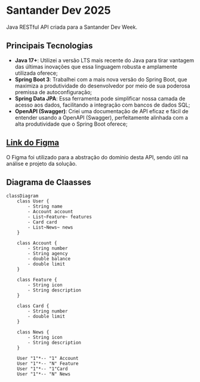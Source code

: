 # Santander Dev 2025

Java RESTful API criada para a Santander Dev Week.

## Principais Tecnologias
 - **Java 17+**: Utilizei a versão LTS mais recente do Java para tirar vantagem das últimas inovações que essa linguagem robusta e amplamente utilizada oferece;
 - **Spring Boot 3**: Trabalhei com a mais nova versão do Spring Boot, que maximiza a produtividade do desenvolvedor por meio de sua poderosa premissa de autoconfiguração;
 - **Spring Data JPA**: Essa ferramenta pode simplificar nossa camada de acesso aos dados, facilitando a integração com bancos de dados SQL;
 - **OpenAPI (Swagger)**: Criei uma documentação de API eficaz e fácil de entender usando a OpenAPI (Swagger), perfeitamente alinhada com a alta produtividade que o Spring Boot oferece;

## [Link do Figma](https://www.figma.com/file/0ZsjwjsYlYd3timxqMWlbj/SANTANDER---Projeto-Web%2FMobile?type=design&node-id=1421%3A432&mode=design&t=6dPQuerScEQH0zAn-1)

O Figma foi utilizado para a abstração do domínio desta API, sendo útil na análise e projeto da solução.

## Diagrama de Claasses

```mermaid
classDiagram
    class User {
        - String name
        - Account account
        - List~Feature~ features
        - Card card
        - List~News~ news
    }
    
    class Account {
        - String number
        - String agency
        - double balance
        - double limit
    }
    
    class Feature {
        - String icon
        - String description
    }
    
    class Card {
        - String number
        - double limit
    }
    
    class News {
        - String icon
        - String description
    }
    
    User "1"*-- "1" Account
    User "1"*-- "N" Feature
    User "1"*-- "1"Card
    User "1"*-- "N" News
```
